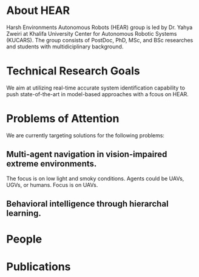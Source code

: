 # About HEAR
Harsh Environments Autonomous Robots (HEAR) group is led by Dr. Yahya Zweiri at Khalifa University Center for Autonomous Robotic Systems (KUCARS). The group consists of PostDoc, PhD, MSc, and BSc researches and students with multidiciplinary background.
# Technical Research Goals
We aim at utilizing real-time accurate system identification capability to push state-of-the-art in model-based approaches with a fcous on HEAR.
# Problems of Attention
We are currently targeting solutions for the following problems:
## Multi-agent navigation in vision-impaired extreme environments.
The focus is on low light and smoky conditions. Agents could be UAVs, UGVs, or humans. Focus is on UAVs.
## Behavioral intelligence through hierarchal learning.
# People
# Publications
